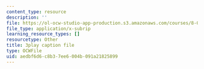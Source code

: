 ```yaml
---
content_type: resource
description: ''
file: https://ol-ocw-studio-app-production.s3.amazonaws.com/courses/8-01sc-classical-mechanics-fall-2016/aedbf6d6c8b37ee6004b091a21825899_efpiHD_2O8E.srt
file_type: application/x-subrip
learning_resource_types: []
resourcetype: Other
title: 3play caption file
type: OCWFile
uid: aedbf6d6-c8b3-7ee6-004b-091a21825899
---
```

